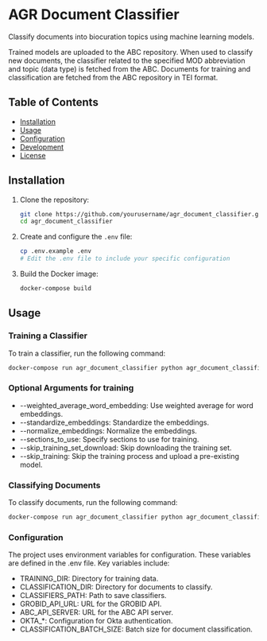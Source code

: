 # AGR Document Classifier

Classify documents into biocuration topics using machine learning models.

Trained models are uploaded to the ABC repository. When used to classify new documents, the classifier related to the specified MOD abbreviation and topic (data type) is fetched from the ABC. 
Documents for training and classification are fetched from the ABC repository in TEI format. 

## Table of Contents

- [Installation](#installation)
- [Usage](#usage)
- [Configuration](#configuration)
- [Development](#development)
- [License](#license)

## Installation

1. Clone the repository:
    ```sh
    git clone https://github.com/yourusername/agr_document_classifier.git
    cd agr_document_classifier
    ```

2. Create and configure the `.env` file:
    ```sh
    cp .env.example .env
    # Edit the .env file to include your specific configuration
    ```
   
3. Build the Docker image:
    ```sh
    docker-compose build
    ```


## Usage

### Training a Classifier

To train a classifier, run the following command:
```sh
docker-compose run agr_document_classifier python agr_document_classifier.py --mode train --datatype_train <topic_ATP_ID> --mod_train <mod_abbreviation> --embedding_model_path <path_to_embedding_model>
```

### Optional Arguments for training

- --weighted_average_word_embedding: Use weighted average for word embeddings.
- --standardize_embeddings: Standardize the embeddings.
- --normalize_embeddings: Normalize the embeddings.
- --sections_to_use: Specify sections to use for training.
- --skip_training_set_download: Skip downloading the training set.
- --skip_training: Skip the training process and upload a pre-existing model.


### Classifying Documents

To classify documents, run the following command:
```sh
docker-compose run agr_document_classifier python agr_document_classifier.py --mode classify --embedding_model_path <path_to_embedding_model>
```

### Configuration

The project uses environment variables for configuration. These variables are defined in the .env file. Key variables include:  

- TRAINING_DIR: Directory for training data.
- CLASSIFICATION_DIR: Directory for documents to classify.
- CLASSIFIERS_PATH: Path to save classifiers.
- GROBID_API_URL: URL for the GROBID API.
- ABC_API_SERVER: URL for the ABC API server.
- OKTA_*: Configuration for Okta authentication.
- CLASSIFICATION_BATCH_SIZE: Batch size for document classification.
